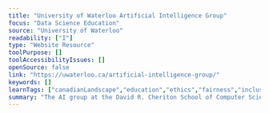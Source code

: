 ```yaml
---
title: "University of Waterloo Artificial Intelligence Group"
focus: "Data Science Education"
source: "University of Waterloo"
readability: ["I"]
type: "Website Resource"
toolPurpose: []
toolAccessibilityIssues: []
openSource: false
link: "https://uwaterloo.ca/artificial-intelligence-group/"
keywords: []
learnTags: ["canadianLandscape","education","ethics","fairness","inclusivePractice","machineLearning","researchCentre"]
summary: "The AI group at the David R. Cheriton School of Computer Science pursues research, teaching and community-building activities that integrate fundamental scientific research, their application to societal problems, and the ethical and societal implications of such innovation. "
---
```


